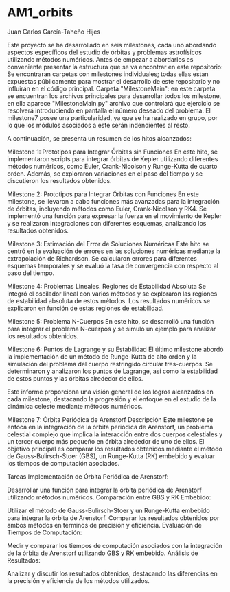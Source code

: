 # AM1_orbits
Juan Carlos García-Taheño Hijes

Este proyecto se ha desarrollado en seis milestones, cada uno abordando aspectos específicos del estudio de órbitas y problemas astrofísicos utilizando métodos numéricos. 
Antes de empezar a abordarlos es conveniente presentar la estructura que se va encontrar en este repositorio:
  Se encontraran carpetas con milestones individuales; todas ellas estan expuestas públicamente para mostrar el desarrollo de este repositorio y no influirán en el código principal.
  Carpeta "MilestoneMain": en este carpeta se encuentran los archivos principales para desarrollar todos los milestone, en ella aparece "MilestoneMain.py" archivo que controlará que ejercicio se resolverá introduciendo en pantalla el número deseado del problema. El milestone7 posee una particularidad, ya que se ha realizado en grupo, por lo que los módulos asociados a este serán indendientes al resto.


A continuación, se presenta un resumen de los hitos alcanzados:

Milestone 1: Prototipos para Integrar Órbitas sin Funciones
En este hito, se implementaron scripts para integrar órbitas de Kepler utilizando diferentes métodos numéricos, como Euler, Crank-Nicolson y Runge-Kutta de cuarto orden. Además, se exploraron variaciones en el paso del tiempo y se discutieron los resultados obtenidos.

Milestone 2: Prototipos para Integrar Órbitas con Funciones
En este milestone, se llevaron a cabo funciones más avanzadas para la integración de órbitas, incluyendo métodos como Euler, Crank-Nicolson y RK4. Se implementó una función para expresar la fuerza en el movimiento de Kepler y se realizaron integraciones con diferentes esquemas, analizando los resultados obtenidos.

Milestone 3: Estimación del Error de Soluciones Numéricas
Este hito se centró en la evaluación de errores en las soluciones numéricas mediante la extrapolación de Richardson. Se calcularon errores para diferentes esquemas temporales y se evaluó la tasa de convergencia con respecto al paso del tiempo.

Milestone 4: Problemas Lineales. Regiones de Estabilidad Absoluta
Se integró el oscilador lineal con varios métodos y se exploraron las regiones de estabilidad absoluta de estos métodos. Los resultados numéricos se explicaron en función de estas regiones de estabilidad.

Milestone 5: Problema N-Cuerpos
En este hito, se desarrolló una función para integrar el problema N-cuerpos y se simuló un ejemplo para analizar los resultados obtenidos.

Milestone 6: Puntos de Lagrange y su Estabilidad
El último milestone abordó la implementación de un método de Runge-Kutta de alto orden y la simulación del problema del cuerpo restringido circular tres-cuerpos. Se determinaron y analizaron los puntos de Lagrange, así como la estabilidad de estos puntos y las órbitas alrededor de ellos.

Este informe proporciona una visión general de los logros alcanzados en cada milestone, destacando la progresión y el enfoque en el estudio de la dinámica celeste mediante métodos numéricos.

Milestone 7: Órbita Periódica de Arenstorf
Descripción
Este milestone se enfoca en la integración de la órbita periódica de Arenstorf, un problema celestial complejo que implica la interacción entre dos cuerpos celestiales y un tercer cuerpo más pequeño en órbita alrededor de uno de ellos. El objetivo principal es comparar los resultados obtenidos mediante el método de Gauss-Bulirsch-Stoer (GBS), un Runge-Kutta (RK) embebido y evaluar los tiempos de computación asociados.

Tareas
Implementación de Órbita Periódica de Arenstorf:

Desarrollar una función para integrar la órbita periódica de Arenstorf utilizando métodos numéricos.
Comparación entre GBS y RK Embebido:

Utilizar el método de Gauss-Bulirsch-Stoer y un Runge-Kutta embebido para integrar la órbita de Arenstorf.
Comparar los resultados obtenidos por ambos métodos en términos de precisión y eficiencia.
Evaluación de Tiempos de Computación:

Medir y comparar los tiempos de computación asociados con la integración de la órbita de Arenstorf utilizando GBS y RK embebido.
Análisis de Resultados:

Analizar y discutir los resultados obtenidos, destacando las diferencias en la precisión y eficiencia de los métodos utilizados.
